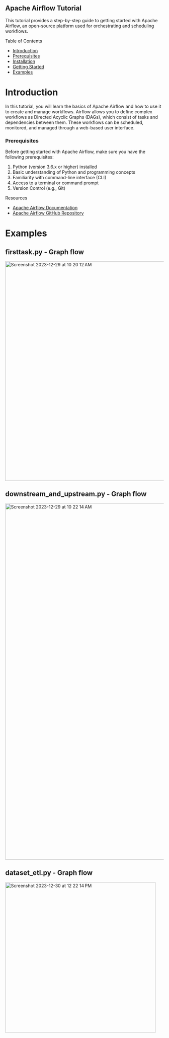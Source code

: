 ## Apache Airflow Tutorial
This tutorial provides a step-by-step guide to getting started with Apache Airflow, an open-source platform used for orchestrating and scheduling workflows.

Table of Contents
- [Introduction](#Introduction)
- [Prerequisites](#Prerequisites)
- [Installation](#Installation)
- [Getting Started](#GettingStarted)
- [Examples](#Examples)

# Introduction
In this tutorial, you will learn the basics of Apache Airflow and how to use it to create and manage workflows. Airflow allows you to define complex workflows as Directed Acyclic Graphs (DAGs), which consist of tasks and dependencies between them. These workflows can be scheduled, monitored, and managed through a web-based user interface.

### Prerequisites
Before getting started with Apache Airflow, make sure you have the following prerequisites:

1. Python (version 3.6.x or higher) installed
2. Basic understanding of Python and programming concepts
3. Familiarity with command-line interface (CLI)
4. Access to a terminal or command prompt
5. Version Control (e.g., Git)

Resources
- [Apache Airflow Documentation](https://airflow.apache.org/docs/)
- [Apache Airflow GitHub Repository](https://github.com/apache/airflow)

# Examples
## firsttask.py - Graph flow
<img width="698" alt="Screenshot 2023-12-29 at 10 20 12 AM" src="https://github.com/sramesh137/airflow-learning/assets/88080444/25c900d7-e64f-4bb2-a39b-5e9245fac93c">

## downstream_and_upstream.py - Graph flow
<img width="1132" alt="Screenshot 2023-12-29 at 10 22 14 AM" src="https://github.com/sramesh137/airflow-learning/assets/88080444/2eb2332d-2266-4db2-ae6e-6ea43df0f5b4">

## dataset_etl.py - Graph flow
<img width="478" alt="Screenshot 2023-12-30 at 12 22 14 PM" src="https://github.com/sramesh137/airflow-learning/assets/88080444/3000ccb4-5435-465f-9738-3fbc814f4abc">
